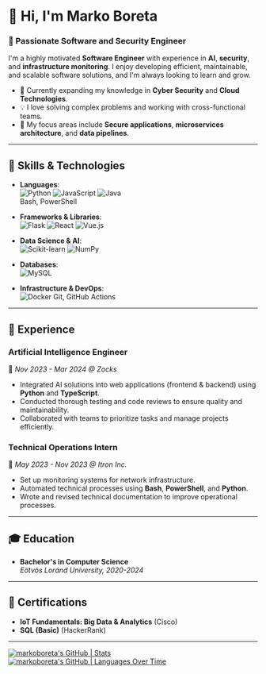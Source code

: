 # 👋 Hi, I'm Marko Boreta

### 🚀 Passionate Software and Security Engineer

I'm a highly motivated **Software Engineer** with experience in **AI**, **security**, and **infrastructure monitoring**. I enjoy developing efficient, maintainable, and scalable software solutions, and I'm always looking to learn and grow.

- 🌱 Currently expanding my knowledge in **Cyber Security** and **Cloud Technologies**.
- 💡 I love solving complex problems and working with cross-functional teams.
- 🤖 My focus areas include **Secure applications**, **microservices architecture**, and **data pipelines**.

---

## 🔧 Skills & Technologies

- **Languages**:  
  ![Python](https://img.shields.io/badge/Python-3776AB?style=flat&logo=python&logoColor=white) ![JavaScript](https://img.shields.io/badge/JavaScript-F7DF1E?style=flat&logo=javascript&logoColor=black) ![Java](https://img.shields.io/badge/Java-007396?style=flat&logo=java&logoColor=white)  
  Bash, PowerShell

- **Frameworks & Libraries**:  
  ![Flask](https://img.shields.io/badge/Flask-000000?style=flat&logo=flask&logoColor=white) ![React](https://img.shields.io/badge/React-61DAFB?style=flat&logo=react&logoColor=black) ![Vue.js](https://img.shields.io/badge/Vue.js-4FC08D?style=flat&logo=vue.js&logoColor=white)

- **Data Science & AI**:  
  ![Scikit-learn](https://img.shields.io/badge/Scikit--Learn-F7931E?style=flat&logo=scikit-learn&logoColor=white) ![NumPy](https://img.shields.io/badge/NumPy-013243?style=flat&logo=numpy&logoColor=white)

- **Databases**:  
  ![MySQL](https://img.shields.io/badge/MySQL-4479A1?style=flat&logo=mysql&logoColor=white)

- **Infrastructure & DevOps**:  
  ![Docker](https://img.shields.io/badge/Docker-2496ED?style=flat&logo=docker&logoColor=white) Git, GitHub Actions

---

## 💼 Experience

### **Artificial Intelligence Engineer**  
📅 *Nov 2023 - Mar 2024 @ Zocks*  
- Integrated AI solutions into web applications (frontend & backend) using **Python** and **TypeScript**.
- Conducted thorough testing and code reviews to ensure quality and maintainability.
- Collaborated with teams to prioritize tasks and manage projects efficiently.

### **Technical Operations Intern**  
📅 *May 2023 - Nov 2023 @ Itron Inc.*  
- Set up monitoring systems for network infrastructure.
- Automated technical processes using **Bash**, **PowerShell**, and **Python**.
- Wrote and revised technical documentation to improve operational processes.

---

## 🎓 Education

- **Bachelor's in Computer Science**  
  *Eötvös Loránd University, 2020-2024*

---

## 🏅 Certifications

- **IoT Fundamentals: Big Data & Analytics** (Cisco)  
- **SQL (Basic)** (HackerRank)

---


[![markoboreta's GitHub | Stats](https://stats.quira.sh/markoboreta/github?theme=dark)](https://quira.sh?utm_source=widgets&utm_campaign=markoboreta)             [![markoboreta's GitHub | Languages Over Time](https://stats.quira.sh/markoboreta/languages-over-time?theme=dark)](https://quira.sh?utm_source=widgets&utm_campaign=markoboreta)
